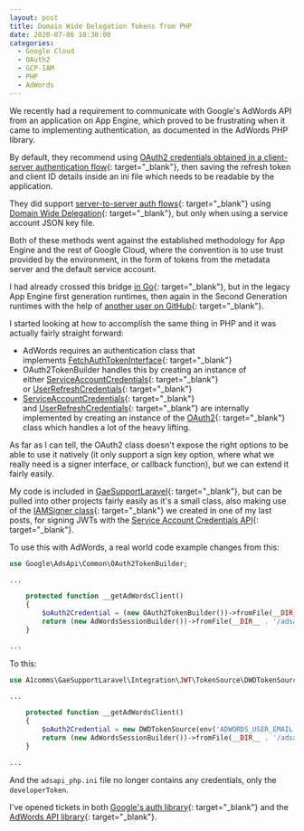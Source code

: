 ```yaml
---
layout: post
title: Domain Wide Delegation Tokens from PHP
date: 2020-07-06 10:30:00
categories:
  - Google Cloud
  - OAuth2
  - GCP-IAM
  - PHP
  - AdWords
---
```


We recently had a requirement to communicate with Google's AdWords API from an application on App Engine, which proved to be frustrating when it came to implementing authentication, as documented in the AdWords PHP library.

By default, they recommend using [OAuth2 credentials obtained in a client-server authentication flow](https://github.com/googleads/googleads-php-lib/wiki/API-access-using-own-credentials-&#40;installed-application-flow&#41;){: target="_blank"}, then saving the refresh token and client ID details inside an ini file which needs to be readable by the application.

They did support [server-to-server auth flows](https://github.com/googleads/googleads-php-lib/wiki/API-access-using-own-credentials-&#40;server-to-server-flow&#41;){: target="_blank"}&nbsp;using [Domain Wide Delegation](https://support.google.com/a/answer/162106?hl=en){: target="_blank"}, but only when using a service account JSON key file.

Both of these methods went against the established methodology for App Engine and the rest of Google Cloud, where the convention is to use trust provided by the environment, in the form of tokens from the metadata server and the default service account.

I had already crossed this bridge [in Go](https://github.com/iamacarpet/go-gae-dwd-tokensource){: target="_blank"}, but in the legacy App Engine first generation runtimes, then again in the Second Generation runtimes with the help of [another user on GitHub](https://github.com/arnottcr){: target="_blank"}.

I started looking at how to accomplish the same thing in PHP and it was actually fairly straight forward:

* AdWords requires an authentication class that implements&nbsp;[FetchAuthTokenInterface](https://github.com/googleapis/google-auth-library-php/blob/master/src/FetchAuthTokenInterface.php#L23){: target="_blank"}
* OAuth2TokenBuilder handles this by creating an instance of either&nbsp;[ServiceAccountCredentials](https://github.com/googleads/googleads-php-lib/blob/693a85c71ae54117db9858b0bb80cbc305db25c5/src/Google/AdsApi/Common/OAuth2TokenBuilder.php#L176){: target="_blank"} or&nbsp;[UserRefreshCredentials](https://github.com/googleads/googleads-php-lib/blob/693a85c71ae54117db9858b0bb80cbc305db25c5/src/Google/AdsApi/Common/OAuth2TokenBuilder.php#L182){: target="_blank"}
* [ServiceAccountCredentials](https://github.com/googleapis/google-auth-library-php/blob/master/src/Credentials/ServiceAccountCredentials.php){: target="_blank"} and&nbsp;[UserRefreshCredentials](https://github.com/googleapis/google-auth-library-php/blob/master/src/Credentials/UserRefreshCredentials.php){: target="_blank"}&nbsp;are internally implemented by creating an instance of the [OAuth2](https://github.com/googleapis/google-auth-library-php/blob/master/src/OAuth2.php){: target="_blank"} class which handles a lot of the heavy lifting.

As far as I can tell, the OAuth2 class doesn't expose the right options to be able to use it natively (it only support a sign key option, where what we really need is a signer interface, or callback function), but we can extend it fairly easily.

My code is included in [GaeSupportLaravel](https://github.com/a1comms/GaeSupportLaravel/blob/php72-laravel55/src/A1comms/GaeSupportLaravel/Integration/JWT/TokenSource/DWDTokenSource.php){: target="_blank"}, but can be pulled into other projects fairly easily as it's a small class, also making use of the [IAMSigner class](https://github.com/a1comms/GaeSupportLaravel/blob/php72-laravel55/src/A1comms/GaeSupportLaravel/Integration/JWT/Signer/IAMSigner.php){: target="_blank"} we created in one of my last posts, for signing JWTs with the [Service Account Credentials API](https://cloud.google.com/iam/docs/reference/credentials/rest/v1/projects.serviceAccounts){: target="_blank"}.

To use this with AdWords, a real world code example changes from this:

~~~php
use Google\AdsApi\Common\OAuth2TokenBuilder;

...

    protected function __getAdWordsClient()
    {
        $oAuth2Credential = (new OAuth2TokenBuilder())->fromFile(__DIR__ . '/adsapi_php.ini')->build();
        return (new AdWordsSessionBuilder())->fromFile(__DIR__ . '/adsapi_php.ini')->withOAuth2Credential($oAuth2Credential)->build();
    }

...
~~~

To this:

~~~php
use A1comms\GaeSupportLaravel\Integration\JWT\TokenSource\DWDTokenSource;

...

    protected function __getAdWordsClient()
    {
        $oAuth2Credential = new DWDTokenSource(env('ADWORDS_USER_EMAIL'), ['https://www.googleapis.com/auth/adwords']);
        return (new AdWordsSessionBuilder())->fromFile(__DIR__ . '/adsapi_php.ini')->withOAuth2Credential($oAuth2Credential)->build();
    }

...
~~~

And the `adsapi_php.ini` file no longer contains any credentials, only the `developerToken`.

I've opened tickets in both&nbsp;[Google's auth library](https://github.com/googleapis/google-auth-library-php/issues/287){: target="_blank"}&nbsp;and the [AdWords API library](https://github.com/googleads/googleads-php-lib/issues/670){: target="_blank"}.

&nbsp;
